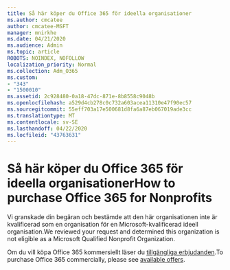 ```yaml
---
title: Så här köper du Office 365 för ideella organisationer
ms.author: cmcatee
author: cmcatee-MSFT
manager: mnirkhe
ms.date: 04/21/2020
ms.audience: Admin
ms.topic: article
ROBOTS: NOINDEX, NOFOLLOW
localization_priority: Normal
ms.collection: Adm_O365
ms.custom:
- "343"
- "1500010"
ms.assetid: 2c928480-0a18-47dc-871e-8b8558c9048b
ms.openlocfilehash: a529d4cb278c0c732a603acea11310e47f90ec57
ms.sourcegitcommit: 55eff703a17e500681d8fa6a87eb067019ade3cc
ms.translationtype: MT
ms.contentlocale: sv-SE
ms.lasthandoff: 04/22/2020
ms.locfileid: "43763631"
---
```

# <a name="how-to-purchase-office-365-for-nonprofits"></a><span data-ttu-id="179d3-102">Så här köper du Office 365 för ideella organisationer</span><span class="sxs-lookup"><span data-stu-id="179d3-102">How to purchase Office 365 for Nonprofits</span></span>

<span data-ttu-id="179d3-103">Vi granskade din begäran och bestämde att den här organisationen inte är kvalificerad som en organisation för en Microsoft-kvalificerad ideell organisation.</span><span class="sxs-lookup"><span data-stu-id="179d3-103">We reviewed your request and determined this organization is not eligible as a Microsoft Qualified Nonprofit Organization.</span></span>
  
<span data-ttu-id="179d3-104">Om du vill köpa Office 365 kommersiellt läser du [tillgängliga erbjudanden](https://portal.office.com/AdminPortal/Home).</span><span class="sxs-lookup"><span data-stu-id="179d3-104">To purchase Office 365 commercially, please see [available offers](https://portal.office.com/AdminPortal/Home).</span></span>
